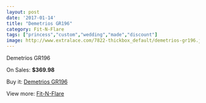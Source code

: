 ```yaml
---
layout: post
date: '2017-01-14'
title: "Demetrios GR196"
category: Fit-N-Flare
tags: ["princess","custom","wedding","made","discount"]
image: http://www.extralace.com/7822-thickbox_default/demetrios-gr196.jpg
---
```

Demetrios GR196

On Sales: **$369.98**
<a href="https://www.extralace.com/fit-n-flare/3704-demetrios-gr196.html"><amp-img layout="responsive" width="600" height="600" src="//www.extralace.com/7822-thickbox_default/demetrios-gr196.jpg" alt="Demetrios GR196 0" /></a>
<a href="https://www.extralace.com/fit-n-flare/3704-demetrios-gr196.html"><amp-img layout="responsive" width="600" height="600" src="//www.extralace.com/7823-thickbox_default/demetrios-gr196.jpg" alt="Demetrios GR196 1" /></a>

Buy it: [Demetrios GR196](https://www.extralace.com/fit-n-flare/3704-demetrios-gr196.html "Demetrios GR196")

View more: [Fit-N-Flare](https://www.extralace.com/4-fit-n-flare "Fit-N-Flare")